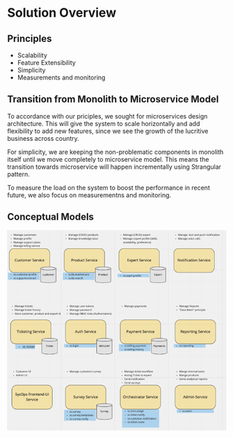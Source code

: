 # Solution Overview

## Principles
- Scalability
- Feature Extensibility
- Simplicity
- Measurements and monitoring


## Transition from Monolith to Microservice Model

To accordance with our priciples, we sought for microservices design architecture. This will give the system to scale horizontally and add flexibility to add new features, since we see the growth of the lucritive business across country.

For simplicity, we are keeping the non-problematic components in monolith itself until we move completely to microservice model. This means the transition towards microservice will happen incrementally using Strangular pattern.

To measure the load on the system to boost the performance in recent future, we also focus on measurementns and monitoring.


## Conceptual Models

![domain_model](../img/domain_model.png)






